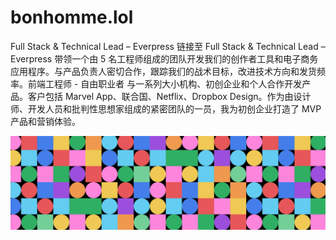 # bonhomme.lol

Full Stack & Technical Lead – Everpress 链接至 Full Stack & Technical Lead – Everpress
带领一个由 5 名工程师组成的团队开发我们的创作者工具和电子商务应用程序。与产品负责人密切合作，跟踪我们的战术目标，改进技术方向和发货频率。前端工程师 - 自由职业者
与一系列大小机构、初创企业和个人合作开发产品。客户包括 Marvel App、联合国、Netflix、Dropbox Design。作为由设计师、开发人员和批判性思想家组成的紧密团队的一员，我为初创企业打造了 MVP 产品和营销体验。

![nft](微信截图_20220826144113.png)
